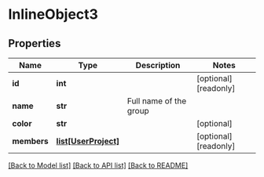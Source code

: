 # InlineObject3

## Properties
Name | Type | Description | Notes
------------ | ------------- | ------------- | -------------
**id** | **int** |  | [optional] [readonly] 
**name** | **str** | Full name of the group | 
**color** | **str** |  | [optional] 
**members** | [**list[UserProject]**](UserProject.md) |  | [optional] [readonly] 

[[Back to Model list]](../README.md#documentation-for-models) [[Back to API list]](../README.md#documentation-for-api-endpoints) [[Back to README]](../README.md)


